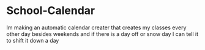 # School-Calendar
Im making an automatic calendar creater that creates my classes every other day besides weekends and if there is a day off or snow day I can tell it to shift it down a day
